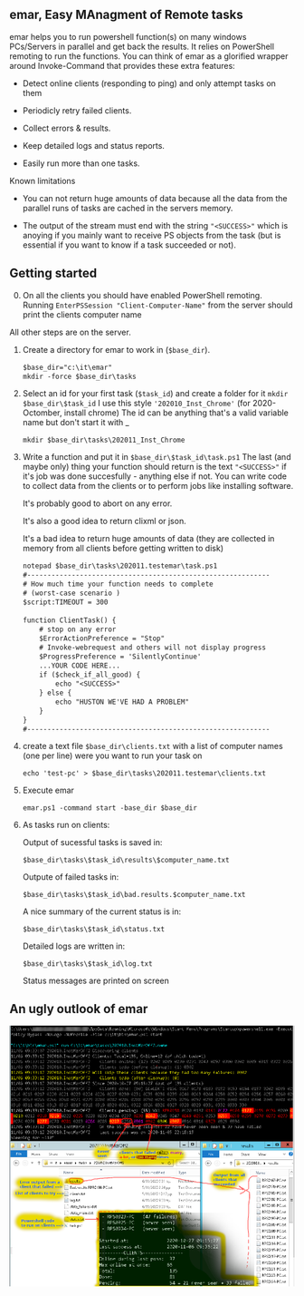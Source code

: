 emar, Easy MAnagment of Remote tasks
------------------------------------

emar helps you to run powershell function(s) on many windows PCs/Servers 
in parallel and get back the results. It relies on PowerShell remoting to run the functions. 
You can think of emar as a glorified wrapper around Invoke-Command that provides these extra features:

 - Detect online clients (responding to ping) and only attempt tasks on them 
    
 - Periodicly retry failed clients.
    
 - Collect errors & results.
    
 - Keep detailed logs and status reports.
    
 - Easily run more than one tasks.
    
Known limitations

 - You can not return huge amounts of data because all the data from the parallel runs of tasks are cached in the servers memory.
 
 - The output of the stream must end with the string `"<SUCCESS>"` which is anoying if you mainly want to receive PS objects from the task (but is essential if you want to know if a task succeeded or not).

Getting started
---------------

 0) On all the clients you should have enabled PowerShell remoting. Running
    `EnterPSSession "Client-Computer-Name"`
    from the server should print the clients computer name
    
 All other steps are on the server.
    
 1) Create a directory for emar to work in (`$base_dir`).

        $base_dir="c:\it\emar" 
        mkdir -force $base_dir\tasks

 2) Select an id for your first task (`$task_id`) and create a folder for it 
    `mkdir $base_dir\$task_id`
    I use this style `'202010_Inst_Chrome'` (for 2020-Octomber, install chrome)
    The id can be anything that's a valid variable name but don't start it with _
    
        mkdir $base_dir\tasks\202011_Inst_Chrome

 3) Write a function and put it in `$base_dir\$task_id\task.ps1`
    The last (and maybe only) thing your function should return is the text 
    `"<SUCCESS>"` if it's job was done succesfully - anything else if not.
    You can write code to collect data from the clients or to perform 
    jobs like installing software.
    
    It's probably good to abort on any error.
    
    It's also a good idea to return clixml or json.
    
    It's a bad idea to return huge amounts of data (they are collected 
    in memory from all clients before getting written to disk)

        notepad $base_dir\tasks\202011.testemar\task.ps1
        #------------------------------------------------------------
        # How much time your function needs to complete 
        # (worst-case scenario )
        $script:TIMEOUT = 300

        function ClientTask() {
            # stop on any error
            $ErrorActionPreference = "Stop" 
            # Invoke-webrequest and others will not display progress
            $ProgressPreference = 'SilentlyContinue'    
            ...YOUR CODE HERE...
            if ($check_if_all_good) {
                echo "<SUCCESS>"
            } else {
                echo "HUSTON WE'VE HAD A PROBLEM"
            }    
        }
        #------------------------------------------------------------

 4) create a text file `$base_dir\clients.txt` with a list of computer names 
    (one per line) were you want to run your task on
    
        echo 'test-pc' > $base_dir\tasks\202011.testemar\clients.txt

 5) Execute emar

        emar.ps1 -command start -base_dir $base_dir

 6) As tasks run on clients:
 
    Output of sucessful tasks is saved in:
    
        $base_dir\tasks\$task_id\results\$computer_name.txt
        
    Outpute of failed tasks in:
    
        $base_dir\tasks\$task_id\bad.results.$computer_name.txt
        
    A nice summary of the current status is in:
    
        $base_dir\tasks\$task_id\status.txt
        
    Detailed logs are written in:
    
        $base_dir\tasks\$task_id\log.txt
        
    Status messages are printed on screen

An ugly outlook of emar
-----------------------

![Almost everything that matters in one image](emar-ugly-outlook.png)
